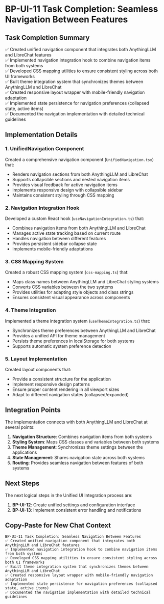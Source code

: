 # BP-UI-11 Task Completion: Seamless Navigation Between Features

## Task Completion Summary

✅ Created unified navigation component that integrates both AnythingLLM and LibreChat features  
✅ Implemented navigation integration hook to combine navigation items from both systems  
✅ Developed CSS mapping utilities to ensure consistent styling across both UI frameworks  
✅ Built theme integration system that synchronizes themes between AnythingLLM and LibreChat  
✅ Created responsive layout wrapper with mobile-friendly navigation adaptation  
✅ Implemented state persistence for navigation preferences (collapsed state, active items)  
✅ Documented the navigation implementation with detailed technical guidelines  

## Implementation Details

### 1. UnifiedNavigation Component

Created a comprehensive navigation component (`UnifiedNavigation.tsx`) that:
- Renders navigation sections from both AnythingLLM and LibreChat
- Supports collapsible sections and nested navigation items
- Provides visual feedback for active navigation items
- Implements responsive design with collapsible sidebar
- Maintains consistent styling through CSS mapping

### 2. Navigation Integration Hook

Developed a custom React hook (`useNavigationIntegration.ts`) that:
- Combines navigation items from both AnythingLLM and LibreChat
- Manages active state tracking based on current route
- Handles navigation between different features
- Provides persistent sidebar collapse state
- Implements mobile-friendly adaptations

### 3. CSS Mapping System

Created a robust CSS mapping system (`css-mapping.ts`) that:
- Maps class names between AnythingLLM and LibreChat styling systems
- Converts CSS variables between the two systems
- Provides utilities for adapting style objects and class strings
- Ensures consistent visual appearance across components

### 4. Theme Integration

Implemented a theme integration system (`useThemeIntegration.ts`) that:
- Synchronizes theme preferences between AnythingLLM and LibreChat
- Provides a unified API for theme management
- Persists theme preferences in localStorage for both systems
- Supports automatic system preference detection

### 5. Layout Implementation

Created layout components that:
- Provide a consistent structure for the application
- Implement responsive design patterns
- Ensure proper content rendering in all viewport sizes
- Adapt to different navigation states (collapsed/expanded)

## Integration Points

The implementation connects with both AnythingLLM and LibreChat at several points:

1. **Navigation Structure**: Combines navigation items from both systems
2. **Styling System**: Maps CSS classes and variables between both systems
3. **Theme Management**: Synchronizes theme settings between the applications
4. **State Management**: Shares navigation state across both systems
5. **Routing**: Provides seamless navigation between features of both systems

## Next Steps

The next logical steps in the Unified UI Integration process are:

1. **BP-UI-12**: Create unified settings and configuration interface
2. **BP-UI-13**: Implement consistent error handling and notifications

## Copy-Paste for New Chat Context

```
BP-UI-11 Task Completion: Seamless Navigation Between Features
✅ Created unified navigation component that integrates both AnythingLLM and LibreChat features
✅ Implemented navigation integration hook to combine navigation items from both systems
✅ Developed CSS mapping utilities to ensure consistent styling across both UI frameworks
✅ Built theme integration system that synchronizes themes between AnythingLLM and LibreChat
✅ Created responsive layout wrapper with mobile-friendly navigation adaptation
✅ Implemented state persistence for navigation preferences (collapsed state, active items)
✅ Documented the navigation implementation with detailed technical guidelines
``` 